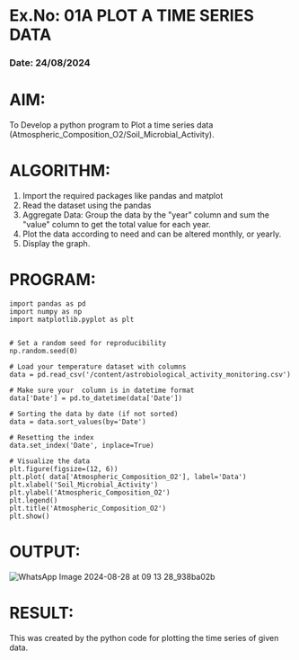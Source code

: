 # Ex.No: 01A PLOT A TIME SERIES DATA
###  Date: 24/08/2024

# AIM:
To Develop a python program to Plot a time series data (Atmospheric_Composition_O2/Soil_Microbial_Activity).
# ALGORITHM:
1. Import the required packages like pandas and matplot
2. Read the dataset using the pandas
3. Aggregate Data: Group the data by the "year" column and sum the "value" column to get the total value for each year.
4. Plot the data according to need and can be altered monthly, or yearly.
5. Display the graph.
# PROGRAM:

```
import pandas as pd
import numpy as np
import matplotlib.pyplot as plt
 
 
# Set a random seed for reproducibility
np.random.seed(0)
 
# Load your temperature dataset with columns
data = pd.read_csv('/content/astrobiological_activity_monitoring.csv')
 
# Make sure your  column is in datetime format
data['Date'] = pd.to_datetime(data['Date'])
 
# Sorting the data by date (if not sorted)
data = data.sort_values(by='Date')
 
# Resetting the index
data.set_index('Date', inplace=True)

# Visualize the data
plt.figure(figsize=(12, 6))
plt.plot( data['Atmospheric_Composition_O2'], label='Data')
plt.xlabel('Soil_Microbial_Activity')
plt.ylabel('Atmospheric_Composition_O2')
plt.legend()
plt.title('Atmospheric_Composition_O2')
plt.show()
```









# OUTPUT:
![WhatsApp Image 2024-08-28 at 09 13 28_938ba02b](https://github.com/user-attachments/assets/fdcf5c96-5469-4dc4-b859-e70f4f9d6ebf)






# RESULT:
This was created by the python code for plotting the time series of given data.

